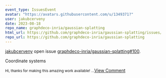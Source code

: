 ```yaml
---
event_type: IssuesEvent
avatar: "https://avatars.githubusercontent.com/u/1349371?"
user: jakubcerveny
date: 2023-08-18
repo_name: graphdeco-inria/gaussian-splatting
html_url: https://github.com/graphdeco-inria/gaussian-splatting/issues/100
repo_url: https://github.com/graphdeco-inria/gaussian-splatting
---
```


<a href='https://github.com/jakubcerveny' target='_blank'>jakubcerveny</a> open issue <a href='https://github.com/graphdeco-inria/gaussian-splatting/issues/100' target='_blank'>graphdeco-inria/gaussian-splatting#100</a>.

<p>Coordinate systems</p><small>Hi, thanks for making this amazing work available!...</small><a href='https://github.com/graphdeco-inria/gaussian-splatting/issues/100' target='_blank'>View Comment</a>